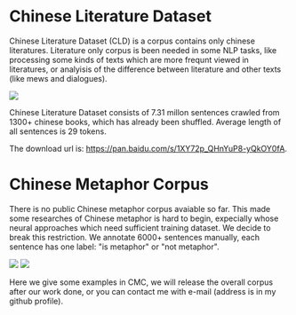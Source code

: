 # Chinese Literature Dataset
Chinese Literature Dataset (CLD) is a corpus contains only chinese literatures. Literature only corpus is been needed in some NLP tasks, like processing some kinds of texts which are more frequnt viewed in literatures, or analyisis of the difference between literature and other texts (like mews and dialogues). 

![](https://github.com/nine09/Creative-Text-Generator/images/CLD.png)

Chinese Literature Dataset consists of 7.31 millon sentences crawled from 1300+ chinese books, which has already been shuffled. Average length of all sentences is 29 tokens.

The download url is: https://pan.baidu.com/s/1XY72p_QHnYuP8-yQkOY0fA.

# Chinese Metaphor Corpus
There is no public Chinese metaphor corpus avaiable so far. This made some researches of Chinese metaphor is hard to begin, expecially whose neural approaches which need sufficient training dataset. We decide to break this restriction. We annotate 6000+ sentences manually, each sentence has one label: "is metaphor" or "not metaphor".

![](https://github.com/nine09/Creative-Text-Generator/images/samples.png)
![](https://github.com/nine09/Creative-Text-Generator/images/CMC.png)

Here we give some examples in CMC, we will release the overall corpus after our work done, or you can contact me with e-mail (address is in my github profile).